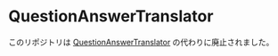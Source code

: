 # QuestionAnswerTranslator

このリポジトリは [QuestionAnswerTranslator](https://github.com/infhyroyage/QuestionAnswerTranslator) の代わりに廃止されました。
